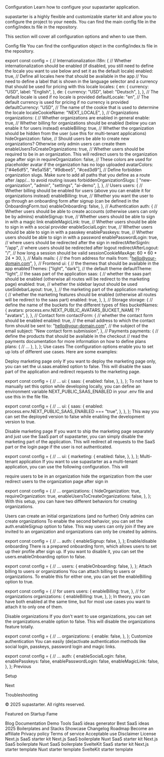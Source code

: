 Configuration
Learn how to configure your supastarter application.

supastarter is a highly flexible and customizable starter kit and allow you to configure the project to your needs. You can find the main config file in the config/index.ts file in the repository.

This section will cover all configuration options and when to use them.

Config file
You can find the configuration object in the config/index.ts file in the repository.


export const config = {
    // Internationalization
	i18n: {
        // Whether internationalization should be enabled (if disabled, you still need to define the locale you want to use below and set it as the default locale)
		enabled: true,
        // Define all locales here that should be available in the app
        // You need to define a label that is shown in the language selector and a currency that should be used for pricing with this locale
		locales: {
			en: {
				currency: "USD",
				label: "English",
			},
			de: {
				currency: "USD",
				label: "Deutsch",
			},
		},
        // The default locale is used if no locale is provided
		defaultLocale: "en",
        // The default currency is used for pricing if no currency is provided
		defaultCurrency: "USD",
        // The name of the cookie that is used to determine the locale
		localeCookieName: "NEXT_LOCALE",
	},
    // Organizations
	organizations: {
        // Whether organizations are enabled in general
		enable: true,
        // Whether billing for organizations should be enabled (below you can enable it for users instead)
		enableBilling: true,
        // Whether the organization should be hidden from the user (use this for multi-tenant applications)
		hideOrganization: false,
        // Should users be able to create new organizations? Otherwise only admin users can create them
		enableUsersToCreateOrganizations: true,
        // Whether users should be required to be in an organization. This will redirect users to the organization page after sign in
		requireOrganization: false,
        // These colors are used for placeholder avatar if the organization has no logo uploaded
		avatarColors: ["#4e6df5", "#e5a158", "#9dbee5", "#ced3d9"],
        // Define forbidden organization slugs. Make sure to add all paths that you define as a route after /app/... to avoid routing issues
		forbiddenOrganizationSlugs: [
			"new-organization",
			"admin",
			"settings",
			"ai-demo",
		],
	},
    // Users
	users: {
        // Whether billing should be enabled for users (above you can enable it for organizations instead)
		enableBilling: true,
        // Whether you want the user to go through an onboarding form after signup (can be defined in the OnboardingForm.tsx)
		enableOnboarding: false,
	},
    // Authentication
	auth: {
        // Whether users should be able to create accounts (otherwise users can only be by admins)
		enableSignup: true,
  // Whether users should be able to sign in with a magic link
        enableMagicLink: true,
  // Whether users should be able to sign in with a social provider
		enableSocialLogin: true,
  // Whether users should be able to sign in with a passkey
		enablePasskeys: true,
  // Whether users should be able to sign in with a password
		enablePasswordLogin: true,
        // where users should be redirected after the sign in
		redirectAfterSignIn: "/app",
        // where users should be redirected after logout
		redirectAfterLogout: "/",
        // how long a session should be valid
		sessionCookieMaxAge: 60 * 60 * 24 * 30,
	},
    // Mails
	mails: {
        // the from address for mails
		from: "hello@your-domain.com",
	},
    // Frontend
	ui: {
        // the themes that should be available in the app
		enabledThemes: ["light", "dark"],
        // the default theme
		defaultTheme: "light",
        // the saas part of the application
		saas: {
            // whether the saas part should be enabled (otherwise all routes will be redirect to the marketing page)
			enabled: true,
            // whether the sidebar layout should be used
			useSidebarLayout: true,
		},
        // the marketing part of the application
		marketing: {
            // whether the marketing features should be enabled (otherwise all routes will be redirect to the saas part)
			enabled: true,
		},
	},
    // Storage
	storage: {
        // define the name of the buckets for the different types of files
		bucketNames: {
			avatars: process.env.NEXT_PUBLIC_AVATARS_BUCKET_NAME ?? "avatars",
		},
	},
    // Contact form
    contactForm: {
        // whether the contact form should be enabled
        enabled: true,
        // the email address to which the contact form should be sent
        to: "hello@your-domain.com",
        // the subject of the email
        subject: "New contact form submission",
    },
    // Payments
	payments: {
        // define the products that should be available in the checkout
        // read the payments documentation for more information on how to define plans
		plans: {
            // ...
		},
	},
};
Use cases
The configuration options enable you to set up lots of different use cases. Here are some examples:

Deploy marketing page only
If you want to deploy the marketing page only, you can set the ui.saas.enabled option to false. This will disable the saas part of the application and redirect requests to the marketing page.


export const config = {
    // ...
    ui: {
        saas: {
            enabled: false,
        },
    },
};
To not have to manually set this option while developing locally, you can define an environment variable NEXT_PUBLIC_SAAS_ENABLED in your .env file and use this in the file file.


export const config = {
    // ...
    ui: {
        saas: {
            enabled: process.env.NEXT_PUBLIC_SAAS_ENABLED === "true",
        },
    },
};
This way you can set the deployed version to false while enabling the development version to true.

Disable marketing page
If you want to ship the marketing page separately and just use the SaaS part of supastarter, you can simply disable the marketing part of the application. This will redirect all requests to the SaaS part or the login page if the user is not authenticated.


export const config = {
    // ...
    ui: {
        marketing: {
            enabled: false,
        },
    },
};
Multi-tenant application
If you want to use supastarter as a multi-tenant application, you can use the following configuration. This will

require users to be in an organization
hide the organization from the user
redirect users to the organization page after sign in

export const config = {
    // ...
    organizations: {
        hideOrganization: true,
        requireOrganization: true,
        enableUsersToCreateOrganizations: false,
    },
};
With this setup, you can have two different behaviors for creating organizations.

Users can create an initial organizations (and no further)
Only admins can create organizations
To enable the second behavior, you can set the auth.enableSignup option to false. This way users can only join if they are invited to an organization and organizations can only be created by admins.


export const config = {
    // ...
    auth: {
        enableSignup: false,
    },
};
Enable/disable onboarding
There is a prepared onboarding form, which allows users to set up their profile after sign up. If you want to disable it, you can set the users.enableOnboarding option to false.


export const config = {
    // ...
    users: {
        enableOnboarding: false,
    },
};
Attach billing to users or organizations
You can attach billing to users or organizations. To enable this for either one, you can set the enableBilling option to true.


export const config = {
    // for users
    users: {
        enableBilling: true,
    },
    // for organizations
    organizations: {
        enableBilling: true,
    },
};
In theory, you can have both enabled at the same time, but for most use cases you want to attach it to only one of them.

Disable organizations
If you don't want to use organizations, you can set the organizations.enable option to false. This will disable the organizations feature totally.


export const config = {
    // ...
    organizations: {
        enable: false,
    },
};
Customize authentication
You can easily (de)activate authentication methods like social login, passkeys, password login and magic links.


export const config = {
    // ...
    auth: {
        enableSocialLogin: false,
        enablePasskeys: false,
        enablePasswordLogin: false,
        enableMagicLink: false,
    },
};
Previous

Setup

Next

Troubleshooting

© 2025 supastarter. All rights reserved.

Featured on Startup Fame



Blog
Documentation
Demo
Tools
SaaS ideas generator
Best SaaS ideas 2025
Boilerplates and Stacks
Showcase
Changelog
Roadmap
Become an affiliate
Privacy policy
Terms of service
Acceptable use
Disclaimer
License
Next.js SaaS starter kit
Next.js SaaS boilerplate
Nuxt SaaS starter kit
Next.js SaaS boilerplate
Nuxt SaaS boilerplate
SvelteKit SaaS starter kit
Next.js starter template
Nuxt starter template
SvelteKit starter template

